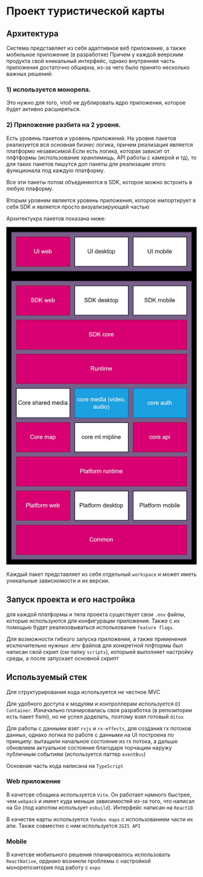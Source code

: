 # Проект туристической карты

## Архитектура

Система представляет из себя адаптивное веб приложение, а также мобильное приложение (в разработке)
Причем у каждой веерсиим продукта свой кникальный интерфейс, однако внутренняя часть приложения
достаточно обширна, из-за чего было принято несколько важных решений:

### 1) используется монорепа.

Это нужно для того, чтоб не дублировать ядро приложения, которое будет активно расширяться.

### 2) Приложение разбита на 2 уровня.

Есть уровень пакетов и уровень приложений. На уровне пакетов реализуется вся основная бизнес логика,
причем реализация является платформо независимой.Если есть логика, которая зависит от плфтформы
(использование хранлимищь, API работы с камерой и тд), то для таких пакетов пишутся доп пакеты
для реализации этого функционала под каждую платформу.

Все эти пакеты потом объединяются в SDK, которое можно встроить в любую плаформу.

Вторым уровнем является уровень приложения, которое импортирует в себя SDK и является просто визуализирующей частью

Архитектукра пакетов показана ниже:

![Архитектура приложения](./docs/architects.jpg)

Каждый пакет представляет из себя отдельный `workspace` и может иметь уникальные зависиомости и их версии.

## Запуск проекта и его настройка

для каждой платформы и типа проекта существует свои `.env` файлы, которые используются для конфигурации приложения. Также с их помощью будет реализовываться испольхование `feature flags`.

Для возможности гибкого запуска приложения, а также применения исключительно нужных .env файлов для конкретной плфтормы был написан свой скрип (см папку `scripts`), которыей выполняет настройку среды, а после запускает основной скрипт

## Используемый стек

Для структурирования кода используется не честное MVC

Для удобного доступа к модулям и контроллерам используется `DI Container`. Изначально планировалась своя разработка (в репозитории есть пакет fismi), но не успел доделать, поэтому взял готовый `ditox`

Для работы с данными взят `rxjs` и `rx-effects`,  для создания rx потоков данных, однако логика по работе с данными на UI построена по принципу: вытащили начальное состояние из rx потока, а дальше обновляем актуальное состояние благодаря торчащим наружу публичным событиям (используется паттер `eventBus`)

Основная часть кода написана на `TypeScript`

### Web приложение

В качетсве сбощика используется `Vite`. Он работает намного быстрее, чем `webpack` и имеет куда меньше зависимостей из-за того, что написал на Go (под капотом использует `esbuild`). Интерфейс написан на `React18`

В качестве карты используется `Yandex maps` с использованием части их апи. Также совместно с ним используется `2GIS API`

### Mobile

В качетсве мобильного решения планировалось использовать `ReactNative`, орднако возникли проблемы с настройкой монорепозитория под работу с `expo`
